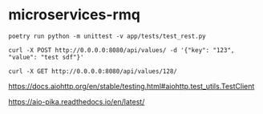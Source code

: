 # microservices-rmq

```
poetry run python -m unittest -v app/tests/test_rest.py
```

```
curl -X POST http://0.0.0.0:8080/api/values/ -d '{"key": "123", "value": "test sdf"}'
```

```
curl -X GET http://0.0.0.0:8080/api/values/128/
```

https://docs.aiohttp.org/en/stable/testing.html#aiohttp.test_utils.TestClient

https://aio-pika.readthedocs.io/en/latest/
